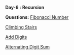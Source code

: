 **Day-6 :** **Recursion**

**Questions:**
[Fibonacci Number](https://leetcode.com/problems/fibonacci-number/description/ "Question-1")

[Climbing Stairs](https://leetcode.com/problems/climbing-stairs/description/ "Climbing Stairs")

[Add Digits](https://leetcode.com/problems/add-digits/ "Add Digits")

 [Alternating Digit Sum](https://leetcode.com/problems/alternating-digit-sum/description/ "Alternating Digit Sum")


